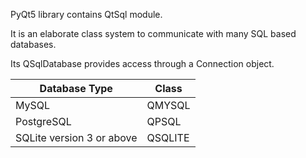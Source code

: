 PyQt5 library contains QtSql module.

It is an elaborate class system to communicate with many SQL based databases.

Its QSqlDatabase provides access through a Connection object.

| Database Type | Class |
| ------------- | ----- |
| MySQL | QMYSQL |
| PostgreSQL | QPSQL |
| SQLite version 3 or above | QSQLITE |
